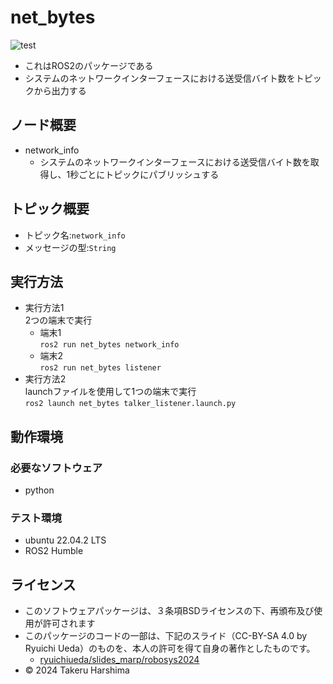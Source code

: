 # net_bytes
![test](https://github.com/eLu-0912/net_bytes/actions/workflows/test.yml/badge.svg)  
- これはROS2のパッケージである
- システムのネットワークインターフェースにおける送受信バイト数をトピックから出力する
## ノード概要
* network_info  
  * システムのネットワークインターフェースにおける送受信バイト数を取得し、1秒ごとにトピックにパブリッシュする

## トピック概要  
* トピック名:`network_info`  
* メッセージの型:`String`  
## 実行方法  
- 実行方法1  
2つの端末で実行  
  - 端末1  
`ros2 run net_bytes network_info`  
  - 端末2  
`ros2 run net_bytes listener`  
- 実行方法2  
launchファイルを使用して1つの端末で実行  
`ros2 launch net_bytes talker_listener.launch.py`  
## 動作環境
### 必要なソフトウェア
* python  
### テスト環境
* ubuntu 22.04.2 LTS
* ROS2 Humble
## ライセンス  
- このソフトウェアパッケージは、３条項BSDライセンスの下、再頒布及び使用が許可されます
- このパッケージのコードの一部は、下記のスライド（CC-BY-SA 4.0 by Ryuichi Ueda）のものを、本人の許可を得て自身の著作としたものです。
  - [ryuichiueda/slides_marp/robosys2024](https://github.com/ryuichiueda/slides_marp/tree/master/robosys2024)
- © 2024 Takeru Harshima
